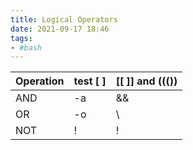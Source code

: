```yaml
---
title: Logical Operators
date: 2021-09-17 18:46
tags:
- #bash
---
```


| Operation | test \[ \] | \[\[ \]\] and ((()) |
|-----------|-----------|--------------------|
| AND       | -a        | &&                 |
| OR        | -o        | \                  | \ |  |
| NOT       | !         | !                  |
